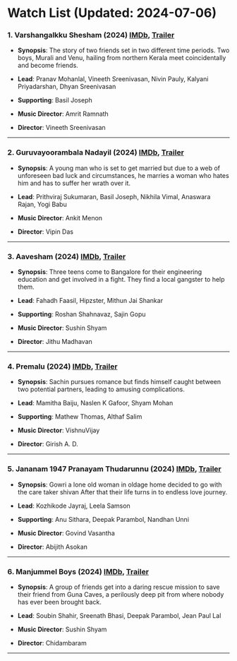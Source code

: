 # Watch List (Updated: 2024-07-06)

### 1. **Varshangalkku Shesham** (2024) [IMDb](https://www.imdb.com/title/tt28364355/), [Trailer](https://www.youtube.com/watch?v=50GJ7D_00NA)

- **Synopsis**: The story of two friends set in two different time periods. Two boys, Murali and Venu, hailing from northern Kerala meet coincidentally and become friends.

- **Lead**: Pranav Mohanlal, Vineeth Sreenivasan, Nivin Pauly, Kalyani Priyadarshan, Dhyan Sreenivasan
- **Supporting**: Basil Joseph
- **Music Director**: Amrit Ramnath
- **Director**: Vineeth Sreenivasan

---

### 2. **Guruvayoorambala Nadayil** (2024) [IMDb](https://www.imdb.com/title/tt25400540/), [Trailer](https://www.youtube.com/watch?v=u-BLHW3tJPA)

- **Synopsis**: A young man who is set to get married but due to a web of unforeseen bad luck and circumstances, he marries a woman who hates him and has to suffer her wrath over it.

- **Lead**: Prithviraj Sukumaran, Basil Joseph, Nikhila Vimal, Anaswara Rajan, Yogi Babu
- **Music Director**: Ankit Menon
- **Director**: Vipin Das

---

### 3. **Aavesham** (2024) [IMDb](https://en.wikipedia.org/wiki/Aavesham_%282024_film%29), [Trailer](https://www.youtube.com/watch?v=L0yEMl8PXnw)

- **Synopsis**: Three teens come to Bangalore for their engineering education and get involved in a fight. They find a local gangster to help them.

- **Lead**: Fahadh Faasil, Hipzster, Mithun Jai Shankar
- **Supporting**: Roshan Shahnavaz, Sajin Gopu
- **Music Director**: Sushin Shyam
- **Director**: Jithu Madhavan

---

### 4. **Premalu** (2024) [IMDb](https://www.imdb.com/title/tt28288786/?ref_=nv_sr_srsg_0_tt_7_nm_1_q_Premalu), [Trailer](https://www.youtube.com/watch?v=rR_2ti4l3nM)

- **Synopsis**: Sachin pursues romance but finds himself caught between two potential partners, leading to amusing complications.

- **Lead**: Mamitha Baiju, Naslen K Gafoor, Shyam Mohan
- **Supporting**: Mathew Thomas, Althaf Salim
- **Music Director**: VishnuVijay
- **Director**: Girish A. D.

---

### 5. **Jananam 1947 Pranayam Thudarunnu** (2024) [IMDb](https://www.imdb.com/title/tt29040554/), [Trailer](https://www.youtube.com/watch?v=xZomn8QNYCU)

- **Synopsis**: Gowri a lone old woman in oldage home decided to go with the care taker shivan After that their life turns in to endless love journey.

- **Lead**: Kozhikode Jayraj, Leela Samson
- **Supporting**: Anu Sithara, Deepak Parambol, Nandhan Unni
- **Music Director**: Govind Vasantha
- **Director**: Abijith Asokan

---

### 6. **Manjummel Boys** (2024) [IMDb](https://www.imdb.com/title/tt26458038/), [Trailer](https://www.youtube.com/watch?v=id848Ww1YLo&t=78s)

- **Synopsis**: A group of friends get into a daring rescue mission to save their friend from Guna Caves, a perilously deep pit from where nobody has ever been brought back.

- **Lead**: Soubin Shahir, Sreenath Bhasi, Deepak Parambol, Jean Paul Lal
- **Music Director**: Sushin Shyam
- **Director**: Chidambaram

---

